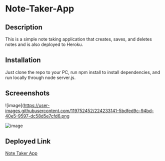   # Note-Taker-App
  

  ## Description
  This is a simple note taking application that creates, saves, and deletes notes and is also deployed to Heroku.

  ## Installation
  Just clone the repo to your PC, run npm install to install dependencies, and run locally through node server.js.

  ## Screeenshots
  ![image](https://user-images.githubusercontent.com/119752452/224233141-5bdfed9c-94bd-40e5-9597-dc58d5e7cfd6.png
  
  
  ![image](https://user-images.githubusercontent.com/119752452/224233659-5e0c58f6-942a-400a-b935-0c109321f249.png)

  ## Deployed Link
  [Note Taker App](https://note-taker-app74.herokuapp.com/notes.html)
